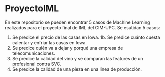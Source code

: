 # ProyectoIML
En este repositorio se pueden encontrar 5 casos de Machine Learning realizados para el proyecto final de IML del CIM-UPC.
Se esutidan 5 casos:
  1.  Se predice el precio de las casas en Iowa.
  1b. Se predice cuánto cuesta calentar y enfriar las casas en Iowa. 
  3.  Se predice quién va a dejar y porqué una empresa de telecomunicaciones.
  4.  Se predice la calidad del vino y se comparan las features de un profesional contra SVC.
  5.  Se predice la calidad de una pieza en una linea de producción.
